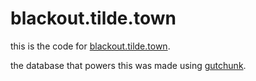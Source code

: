 # blackout.tilde.town

this is the code for [blackout.tilde.town](https://blackout.tilde.town).

the database that powers this was made using [gutchunk](https://git.tilde.town/vilmibm/gutchunk).
